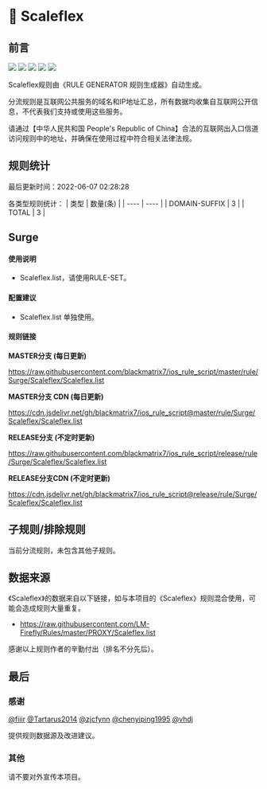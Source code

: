 # 🧸 Scaleflex

## 前言

![](https://shields.io/badge/-移除重复规则-ff69b4) ![](https://shields.io/badge/-DOMAIN与DOMAIN--SUFFIX合并-green) ![](https://shields.io/badge/-DOMAIN--SUFFIX间合并-critical) ![](https://shields.io/badge/-DOMAIN--SUFFIX与DOMAIN--KEYWORD合并-blue) ![](https://shields.io/badge/-IP--CIDR(6)合并-blueviolet) 

Scaleflex规则由《RULE GENERATOR 规则生成器》自动生成。

分流规则是互联网公共服务的域名和IP地址汇总，所有数据均收集自互联网公开信息，不代表我们支持或使用这些服务。

请通过【中华人民共和国 People's Republic of China】合法的互联网出入口信道访问规则中的地址，并确保在使用过程中符合相关法律法规。

## 规则统计

最后更新时间：2022-06-07 02:28:28

各类型规则统计：
| 类型 | 数量(条)  | 
| ---- | ----  |
| DOMAIN-SUFFIX | 3  | 
| TOTAL | 3  | 


## Surge 

#### 使用说明
- Scaleflex.list，请使用RULE-SET。

#### 配置建议
- Scaleflex.list 单独使用。

#### 规则链接
**MASTER分支 (每日更新)**

https://raw.githubusercontent.com/blackmatrix7/ios_rule_script/master/rule/Surge/Scaleflex/Scaleflex.list

**MASTER分支 CDN (每日更新)**

https://cdn.jsdelivr.net/gh/blackmatrix7/ios_rule_script@master/rule/Surge/Scaleflex/Scaleflex.list

**RELEASE分支 (不定时更新)**

https://raw.githubusercontent.com/blackmatrix7/ios_rule_script/release/rule/Surge/Scaleflex/Scaleflex.list

**RELEASE分支CDN (不定时更新)**

https://cdn.jsdelivr.net/gh/blackmatrix7/ios_rule_script@release/rule/Surge/Scaleflex/Scaleflex.list

## 子规则/排除规则


当前分流规则，未包含其他子规则。

## 数据来源

《Scaleflex》的数据来自以下链接，如与本项目的《Scaleflex》规则混合使用，可能会造成规则大量重复。

- https://raw.githubusercontent.com/LM-Firefly/Rules/master/PROXY/Scaleflex.list


感谢以上规则作者的辛勤付出（排名不分先后）。

## 最后

### 感谢

[@fiiir](https://github.com/fiiir) [@Tartarus2014](https://github.com/Tartarus2014) [@zjcfynn](https://github.com/zjcfynn) [@chenyiping1995](https://github.com/chenyiping1995) [@vhdj](https://github.com/vhdj)

提供规则数据源及改进建议。

### 其他

请不要对外宣传本项目。